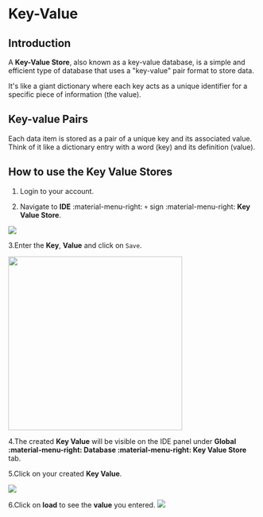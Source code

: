 # Key-Value

## Introduction

A **Key-Value Store**, also known as a key-value database, is a simple and efficient type of database that uses a "key-value" pair format to store data.

It's like a giant dictionary where each key acts as a unique identifier for a specific piece of information (the value).

## Key-value Pairs

Each data item is stored as a pair of a unique key and its associated value.
Think of it like a dictionary entry with a word (key) and its definition (value).

## How to use the Key Value Stores

1. Login to your account.

2. Navigate to **IDE** :material-menu-right: `+` sign :material-menu-right: **Key Value Store**.

<img src= "/apps/img/key1.png">

3.Enter the **Key**, **Value** and click on `Save`.

<img src= "/apps/img/key2.png" width="350">

4.The created **Key Value** will be visible on the IDE panel under **Global :material-menu-right: Database :material-menu-right: Key Value Store** tab.

5.Click on your created **Key Value**.

<img src= "/apps/img/key3.png">

6.Click on **load** to see the **value** you entered.
<img src= "/apps/img/key4.png">
